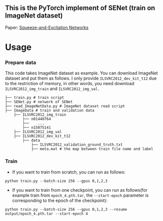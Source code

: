 ## This is the PyTorch implement of SENet (train on ImageNet dataset)

Paper: [Squeeze-and-Excitation Networks](https://arxiv.org/pdf/1709.01507.pdf)


# Usage

### Prepare data

This code takes ImageNet dataset as example. You can download ImageNet dataset and put them as follows. I only provide `ILSVRC2012_dev_kit_t12` due to the restriction of memory, in other words, you need download `ILSVRC2012_img_train` and `ILSVRC2012_img_val`.

```
├── train.py # train script
├── SENet.py # network of SENet
├── read_ImageNetData.py # ImageNet dataset read script
├── ImageData # train and validation data
	├── ILSVRC2012_img_train
		├── n01440764
		├──    ...
		├── n15075141
	├── ILSVRC2012_img_val
	├── ILSVRC2012_dev_kit_t12
		├── data
			├── ILSVRC2012_validation_ground_truth.txt
			├── meta.mat # the map between train file name and label
```

### Train

* If you want to train from scratch, you can run as follows:

```
python train.py --batch-size 256 --gpus 0,1,2,3
```

* If you want to train from one checkpoint, you can run as follows(for example train from `epoch_4.pth.tar`, the `--start-epoch` parameter is corresponding to the epoch of the checkpoint):

```
python train.py --batch-size 256 --gpus 0,1,2,3 --resume output/epoch_4.pth.tar --start-epoch 4
```